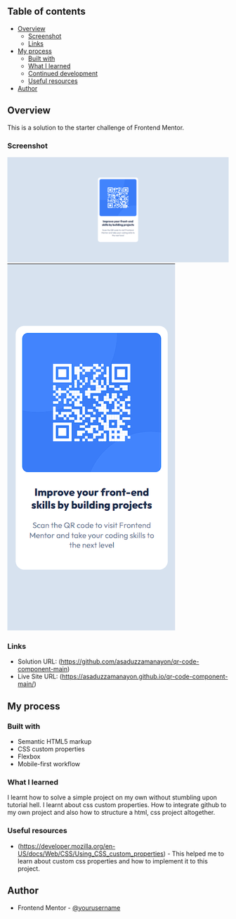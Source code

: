 ## Table of contents

- [Overview](#overview)
  - [Screenshot](#screenshot)
  - [Links](#links)
- [My process](#my-process)
  - [Built with](#built-with)
  - [What I learned](#what-i-learned)
  - [Continued development](#continued-development)
  - [Useful resources](#useful-resources)
- [Author](#author)

## Overview

This is a solution to the starter challenge of Frontend Mentor.

### Screenshot

![Desktop Design](https://github.com/asaduzzamanayon/qr-code-component-main/blob/mobile-design-done/design/desktop_design.png?raw=true)
![Mobile Design](https://github.com/asaduzzamanayon/qr-code-component-main/blob/mobile-design-done/design/mobile_design.png?raw=true)

### Links

- Solution URL: (https://github.com/asaduzzamanayon/qr-code-component-main)
- Live Site URL: (https://asaduzzamanayon.github.io/qr-code-component-main/)

## My process

### Built with

- Semantic HTML5 markup
- CSS custom properties
- Flexbox
- Mobile-first workflow

### What I learned

I learnt how to solve a simple project on my own without stumbling upon tutorial hell. I learnt about css custom properties. How to integrate github to my own project and also how to structure a html, css project altogether.

### Useful resources

- (https://developer.mozilla.org/en-US/docs/Web/CSS/Using_CSS_custom_properties) - This helped me to learn about custom css properties and how to implement it to this project.

## Author

- Frontend Mentor - [@yourusername](https://www.frontendmentor.io/profile/asaduzzamanayon)
